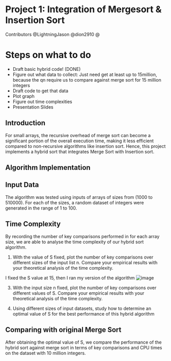 # Project 1: Integration of Mergesort & Insertion Sort

Contributors
@LightningJason
@dion2910
@

# Steps on what to do
- Draft basic hybrid code! (DONE)
- Figure out what data to collect: Just need get at least up to 15million, because the qn require us to compare against merge sort for 15 million integers
- Draft code to get that data
- Plot graph
- Figure out time complexities
- Presentation Slides

## Introduction
For small arrays, the recursive overhead of merge sort can become a significant portion of the overall execution time, making it less efficient compared to non-recursive algorithms like insertion sort. Hence, this project implements a hybrid sort that integrates Merge Sort with Insertion sort. 

## Algorithm Implementation

## Input Data
The algorithm was tested using inputs of arrays of sizes from (1000 to 510000).
For each of the sizes, a random dataset of integers were generated in the range of 1 to 100.

## Time Complexity
By recording the number of key comparisons performed in for each array size, we are able to analyse the time complexity of our hybrid sort algorithm.

1) With the value of S fixed, plot the number of key comparisons over
different sizes of the input list n. Compare your empirical results with 
your theoretical analysis of the time complexity.

I fixed the S value at 15, then I ran my version of the algorithm 
![image](https://github.com/LightningJason/SC2001-SCS1-Group-7/assets/103420694/42b2a34a-69f7-44d2-83bc-4ff5d5859156)


3) With the input size n fixed, plot the number of key comparisons over 
different values of S. Compare your empirical results with your 
theoretical analysis of the time complexity.

4) Using different sizes of input datasets, study how to determine an 
optimal value of S for the best performance of this hybrid algorithm

## Comparing with original Merge Sort
After obtaining the optimal value of S, we compare the performance of the hybrid sort against merge sort in terms of key comparisons and CPU times on the dataset with 10 million integers.

